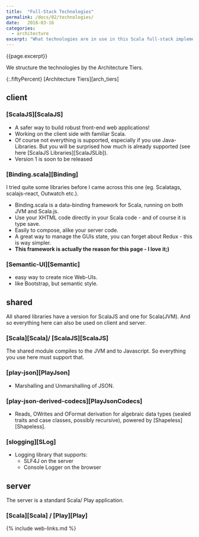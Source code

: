 ```yaml
---
title:  "Full-Stack Technologies"
permalink: /docs/02/technologies/
date:   2018-03-16
categories:
  - architecture
excerpt: "What technologies are in use in this Scala full-stack implementation."
---
```

{{page.excerpt}}

We structure the technologies by the Architecture Tiers.

{:.fiftyPercent}
[Architecture Tiers][arch_tiers]

## client
### [ScalaJS][ScalaJS]
- A safer way to build robust front-end web applications!
- Working on the client side with familiar Scala. 
- Of course not everything is supported, 
especially if you use Java-Libraries. 
But you will be surprised how much is already supported (see here [ScalaJS Libraries][ScalaJSLib]).
- Version 1 is soon to be released

### [Binding.scala][Binding]
I tried quite some libraries before I came across this one (eg. Scalatags, scalajs-react, Outwatch etc.).
- Binding.scala is a data-binding framework for Scala, running on both JVM and Scala.js.
- Use your XHTML code directly in your Scala code - and of course it is type save.
- Easily to compose, alike your server code.
- A great way to manage the GUIs state, you can forget about Redux - this is way simpler.
- **This framework is actually the reason for this page - I love it;)**

### [Semantic-UI][Semantic]
- easy way to create nice Web-UIs.
- like Bootstrap, but semantic style.

## shared
All shared libraries have a version for ScalaJS and one for Scala(JVM). 
And so everything here can also be used on client and server.

### [Scala][Scala]/ [ScalaJS][ScalaJS]
The shared module compiles to the JVM and to Javascript. 
So everything you use here must support that.

### [play-json][PlayJson]
- Marshalling and Unmarshalling of JSON.

### [play-json-derived-codecs][PlayJsonCodecs]
- Reads, OWrites and OFormat derivation for algebraic data types (sealed traits and case classes, possibly recursive), powered by [Shapeless][Shapeless].

### [slogging][SLog]
- Logging library that supports:
  - SLF4J on the server
  - Console Logger on the browser

## server
The server is a standard Scala/ Play application.
### [Scala][Scala] / [Play][Play]

{% include web-links.md %}
